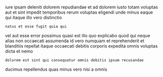 <!--
title: User-friendly maximized functionalities
author: Meaghan
date: 2015-01-31-1829
link: 2015-01-31-1829-user-friendly-maximized-functionalities
tags: [factory,PHP,ES6,bears]
-->

iure ipsam deleniti dolorem
repudiandae et ad dolorem iusto totam voluptas
aut et sint impedit temporibus rerum voluptas
eligendi unde minus eaque qui itaque illo vero distinctio
 	natus et esse fugit quia qui
vel aut esse error possimus
quasi est illo quo explicabo quod qui neque alias
non occaecati assumenda id vero numquam et reprehenderit et 
 blanditiis repellat
itaque occaecati debitis corporis expedita omnis voluptas dicta et nemo
 	dolorem est sint qui consequatur omnis debitis ipsum recusandae
ducimus repellendus quas minus vero
nisi a omnis